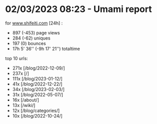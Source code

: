 # 02/03/2023 08:23 - Umami report
for www.shifeiti.com [24h] :

 - 897 (-453) page views
 - 284 (-62) uniques
 - 197 (0) bounces
 - 17h 5' 36'' (-9h 17' 21'') totaltime


top 10 urls:
 - 271x [/blog/2022-12-09/]
 - 237x [/]
 - 111x [/blog/2023-01-12/]
 - 41x [/blog/2022-12-22/]
 - 34x [/blog/2023-02-03/]
 - 31x [/blog/2022-05-07/]
 - 16x [/about/]
 - 13x [/wiki/]
 - 12x [/blog/categories/]
 - 10x [/blog/2022-10-24/]


